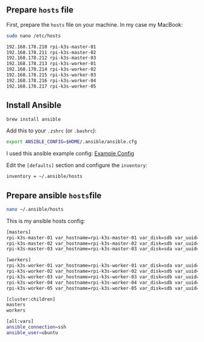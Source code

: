 ## Prepare `hosts` file

First, prepare the `hosts` file on your machine. In my case my MacBook:

``` bash
sudo nano /etc/hosts
```

``` bash
192.168.178.210 rpi-k3s-master-01
192.168.178.211 rpi-k3s-master-02
192.168.178.212 rpi-k3s-master-03
192.168.178.213 rpi-k3s-worker-01
192.168.178.214 rpi-k3s-worker-02
192.168.178.215 rpi-k3s-worker-03
192.168.178.216 rpi-k3s-worker-04
192.168.178.217 rpi-k3s-worker-05
```

## Install Ansible

``` bash
brew install ansible
```

Add this to your `.zshrc` (or `.bashrc`):

``` bash
export ANSIBLE_CONFIG=$HOME/.ansible/ansible.cfg
```

I used this ansible example config: [Example Config](https://github.com/ansible/ansible/blob/stable-2.11/examples/ansible.cfg)

Edit the `[defaults]` section and configure the `inventory`:

``` bash
inventory = ~/.ansible/hosts
```

## Prepare ansible `hosts`file

``` bash
nano ~/.ansible/hosts
```

This is my ansible hosts config:

``` bash
[masters]
rpi-k3s-master-01 var_hostname=rpi-k3s-master-01 var_disk=sdb var_uuid=7db5fe78-1d19-41a8-a969-853a1ea81594
rpi-k3s-master-02 var_hostname=rpi-k3s-master-02 var_disk=sdb var_uuid=8de0bb09-b81c-439d-98a1-5c9ddd8ed901
rpi-k3s-master-03 var_hostname=rpi-k3s-master-03 var_disk=sda var_uuid=68ac6bf5-1063-41d7-a5c3-d6811304318f

[workers]
rpi-k3s-worker-01 var_hostname=rpi-k3s-worker-01 var_disk=sda var_uuid=3cc5af8f-8b8e-4867-a9cb-60649585d7b0
rpi-k3s-worker-02 var_hostname=rpi-k3s-worker-02 var_disk=sdb var_uuid=60657532-c469-4acc-ba53-df7328d1818d
rpi-k3s-worker-03 var_hostname=rpi-k3s-worker-03 var_disk=sdb var_uuid=47820b98-28e2-485b-ad63-ee5b5796ffe1
rpi-k3s-worker-04 var_hostname=rpi-k3s-worker-04 var_disk=sdb var_uuid=824c3003-cd42-45a4-868e-9bfcfc1f1bbd
rpi-k3s-worker-05 var_hostname=rpi-k3s-worker-05 var_disk=sdb var_uuid=58212edb-b909-4d2f-876d-4e40c596777a

[cluster:children]
masters
workers

[all:vars]
ansible_connection=ssh
ansible_user=ubuntu
```
